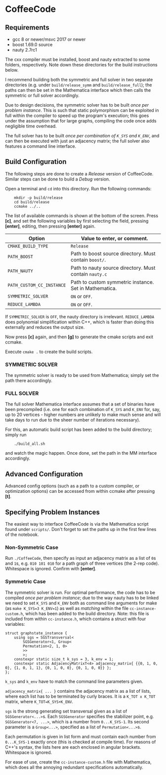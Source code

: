 # CoffeeCode

## Requirements

* gcc 8 or newer/msvc 2017 or newer
* boost 1.69.0 source
* nauty 2.7rc1

The cxx compiler must be installed, boost and nauty extracted to some folders, respectively.
Note down these directories for the build instructions below.

I recommend building both the symmetric and full solver in two separate directories (e.g. under `build/release_symm` and `build/release_full`); the paths can then be set in the Mathematica interface which then calls the symmetric or full solver accordingly.

Due to design decisions, the symmetric solver has to be built _once per problem instance_. This is such that static polymorphism can be exploited in full within the compiler to speed up the program's execution; this goes under the assumption that for large graphs, compiling the code once adds negligible time overhead.

The full solver has to be built _once per combination of `K_SYS` and `K_ENV`_, and can then be executed with just an adjacency matrix; the full solver also features a command line interface.

## Build Configuration

The following steps are done to create a *Release* version of CoffeeCode.
Similar steps can be done to build a *Debug* version.

Open a terminal and `cd` into this directory. Run the following commands:

```
    mkdir -p build/release
    cd build/release
    ccmake ../..
```

The list of available commands is shown at the bottom of the screen.
Press **[c]**, and set the following variables by first selecting the field, pressing **[enter]**, editing, then pressing **[enter]** again.

| Option                    | Value to enter, or comment.                            |
|---------------------------|--------------------------------------------------------|
| `CMAKE_BUILD_TYPE`        | `Release`                                              |
| `PATH_BOOST`              | Path to boost source directory. Must contain `boost/`. |
| `PATH_NAUTY`              | Path to nauty source directory. Must contain `nauty.c` |
| `PATH_CUSTOM_CC_INSTANCE` | Path to custom symmetric instance. Set in Mathematica. |
| `SYMMETRIC_SOLVER`        | `ON` or `OFF`.                                         |
| `REDUCE_LAMBDA`           | `ON` or `OFF`.                                         |

If `SYMMETRIC_SOLVER` is `OFF`, the nauty directory is irrelevant.
`REDUCE_LAMBDA` does polynomial simplification within C++, which is faster than doing this externally and reduces the output size.

Now press **[c]** again, and then **[g]** to generate the cmake scripts and exit ccmake.

Execute `cmake .` to create the build scripts.

### SYMMETRIC SOLVER

The symmetric solver is ready to be used from Mathematica; simply set the path there accordingly.

### FULL SOLVER

The full solver Mathematica interface assumes that a set of binaries have been precompiled (i.e. one for each combination of `K_SYS` and `K_ENV` for, say, up to 20 vertices - higher numbers are unlikely to make much sense and will take days to run due to the sheer number of iterations necessary).

For this, an automatic build script has been added to the build directory; simply run

```
    ./build_all.sh
```
and watch the magic happen. Once done, set the path in the MM interface accordingly.

## Advanced Configuration

Advanced config options (such as a path to a custom compiler, or optimization options) can be accessed from within ccmake after pressing **[t]**.

## Specifying Problem Instances

The easiest way to interface CoffeeCode is via the Mathematica script found under `scripts/`. Don't forget to set the paths up in the first few lines of the notebook.

### Non-Symmetric Case

Run `./CoffeeCode`, then specify as input an adjacency matrix as a list of `0`s and `1`s, e.g. `010 101 010` for a path graph of three vertices (the 2-rep code). Whitespace is ignored. Confirm with **[enter]**.

### Symmetric Case

The symmetric solver is run. For optimal performance, the code has to be compiled _once per problem instance_; due to the way nauty has to be linked we need to set `K_SYS` and `K_ENV` both as command line arguments for make (as `make K_SYS=3 K_ENV=1`) as well as *matching* within the file `cc-instance-custom.h`, which has been added to the build directory.
Note: this file is included from within `cc-instance.h`, which contains a struct with four variables:

```
struct graphstate_instance {
	using sgs = SGSTransversal<
		SGSGenerator<1, Group<
		Permutation<2, 1, 0>
		>>
		>;
	constexpr static size_t k_sys = 3, k_env = 1;
	constexpr static AdjacencyMatrixT<4> adjacency_matrix{ {{0, 1, 0, 0}, {1, 0, 1, 1}, {0, 1, 0, 0}, {0, 1, 0, 0}} };
};
```

`k_sys` and `k_env` have to match the command line parameters given.

`adjacency_matrix{ ... }` contains the adjacency matrix as a list of lists, where each list has to be terminated by curly braces. It is a `K_TOT x K_TOT` matrix, where `K_TOT=K_SYS+K_ENV`.

`sgs` is the strong generating set transversal given as a list of `SGSGenerator<...>`s. Each `SGSGenerator` specifies the stabilizer point, e.g. `SGSGenerator<7, ...>`, which is a number from `0...K_SYS-1`. Its second parameter is a `Group<...>`, specified as a list of `Permutation<...>`s.

Each permutation is given in list form and must contain each number from `0...K_SYS-1` exactly once (this is checked at compile time). For reasons of C++'s syntax, the lists here are each enclosed in angular brackets. Whitespace is ignored.

For ease of use, create the `cc-instance-custom.h` file with Mathematica, which does all the annoying redundant specifications automatically.